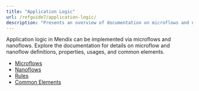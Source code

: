 ```yaml
---
title: "Application Logic"
url: /refguide7/application-logic/
description: "Presents an overview of documentation on microflows and nanoflows."
---
```


Application logic in Mendix can be implemented via microflows and nanoflows. Explore the documentation for details on microflow and nanoflow definitions, properties, usages, and common elements.

* [Microflows](/refguide7/microflows/)
* [Nanoflows](/refguide7/nanoflows/)
* [Rules](/refguide7/rules/)
* [Common Elements](/refguide7/common-elements/)
